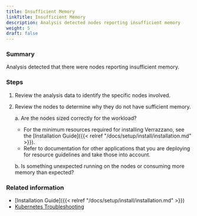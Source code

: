```yaml
---
title: Insufficient Memory
linkTitle: Insufficient Memory
description: Analysis detected nodes reporting insufficient memory
weight: 5
draft: false
---
```


### Summary
Analysis detected that there were nodes reporting insufficient memory.

### Steps
1. Review the analysis data to identify the specific nodes involved.
2. Review the nodes to determine why they do not have sufficient memory.

   a. Are the nodes sized correctly for the workload?

      - For the minimum resources required for installing Verrazzano, see the [Installation Guide]({{< relref "/docs/setup/install/installation.md" >}}).
      - Refer to documentation for other applications that you are deploying for resource guidelines and take those into account.

   b. Is something unexpected running on the nodes or consuming more memory than expected?

### Related information
* [Installation Guide]({{< relref "/docs/setup/install/installation.md" >}})
* [Kubernetes Troubleshooting](https://kubernetes.io/docs/tasks/debug/)

